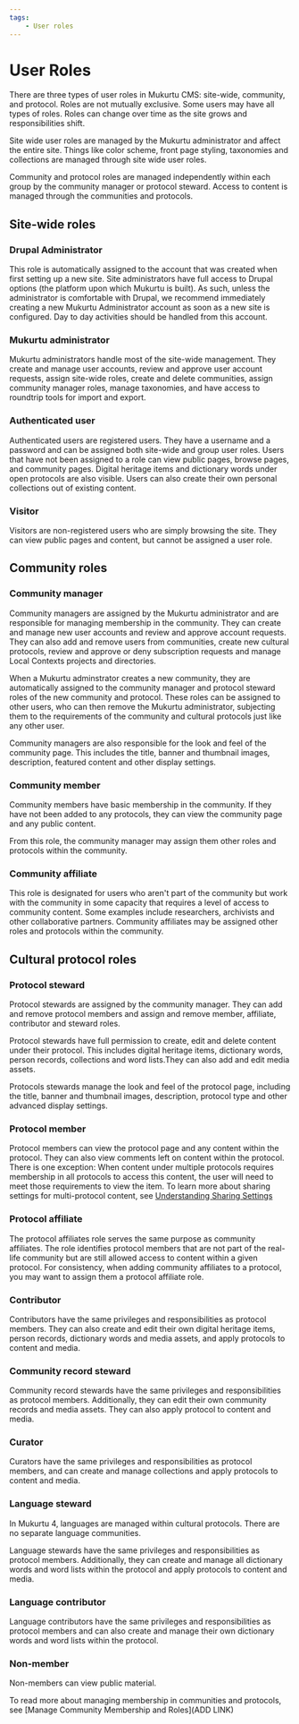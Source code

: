 ```yaml
---
tags:
    - User roles
---
```


# User Roles

There are three types of user roles in Mukurtu CMS: site-wide, community, and protocol. Roles are not mutually exclusive. Some users may have all types of roles. Roles can change over time as the site grows and responsibilities shift.

Site wide user roles are managed by the Mukurtu administrator and affect the entire site. Things like color scheme, front page styling, taxonomies and collections are managed through site wide user roles. 

Community and protocol roles are managed independently within each group by the community manager or protocol steward. Access to content is managed through the communities and protocols.

## Site-wide roles

### Drupal Administrator
This role is automatically assigned to the account that was created when first setting up a new site. Site administrators have full access to Drupal options (the platform upon which Mukurtu is built). As such, unless the administrator is comfortable with Drupal, we recommend immediately creating a new Mukurtu Administrator account as soon as a new site is configured. Day to day activities should be handled from this account.

### Mukurtu administrator
Mukurtu administrators handle most of the site-wide management. They create and manage user accounts, review and approve user account requests, assign site-wide roles, create and delete communities, assign community manager roles, manage taxonomies, and have access to roundtrip tools for import and export. 

### Authenticated user
Authenticated users are registered users. They have a username and a password and can be assigned both site-wide and group user roles. Users that have not been assigned to a role can view public pages, browse pages, and community pages. Digital heritage items and dictionary words under open protocols are also visible. Users can also create their own personal collections out of existing content.

### Visitor
Visitors are non-registered users who are simply browsing the site. They can view public pages and content, but cannot be assigned a user role.


## Community roles

### Community manager
Community managers are assigned by the Mukurtu administrator and are responsible for managing membership in the community. They can create and manage new user accounts and review and approve account requests. They can also add and remove users from communities, create new cultural protocols, review and approve or deny subscription requests and manage Local Contexts projects and directories.

When a Mukurtu adminstrator creates a new community, they are automatically assigned to the community manager and protocol steward roles of the new community and protocol. These roles can be assigned to other users, who can then remove the Mukurtu administrator, subjecting them to the requirements of the community and cultural protocols just like any other user.

Community managers are also responsible for the look and feel of the community page. This includes the title, banner and thumbnail images, description, featured content and other display settings.

### Community member
Community members have basic membership in the community.  If they have not been added to any protocols, they can view the community page and any public content.

From this role, the community manager may assign them other roles and protocols within the community.

### Community affiliate
This role is designated for users who aren't part of the community but work with the community in some capacity that requires a level of access to community content. Some examples include researchers, archivists and other collaborative partners. Community affiliates may be assigned other roles and protocols within the community.

## Cultural protocol roles

### Protocol steward
Protocol stewards are assigned by the community manager. They can add and remove protocol members and assign and remove member, affiliate, contributor and steward roles.

Protocol stewards have full permission to create, edit and delete content under their protocol. This includes digital heritage items, dictionary words, person records, collections and word lists.They can also add and edit media assets.
	
Protocols stewards manage the look and feel of the protocol page, including the title, banner and thumbnail images, description, protocol type and other advanced display settings. 

### Protocol member
Protocol members can view the protocol page and any content within the protocol. They can also view comments left on content within the protocol. There is one exception: When content under multiple protocols requires membership in all protocols to access this content, the user will need to meet those requirements to view the item. To learn more about sharing settings for multi-protocol content, see [Understanding Sharing Settings](../3Cs/UnderstandingSharingSettings.md)

### Protocol affiliate
The protocol affiliates role serves the same purpose as  community affiliates. The role identifies protocol members that are not part of the real-life community but are still allowed access to content within a given protocol. For consistency, when adding community affiliates to a protocol, you may want to assign them a protocol affiliate role.

### Contributor
Contributors have the same privileges and responsibilities as protocol members. They can also create and edit their own digital heritage items, person records, dictionary words and media assets, and apply protocols to content and media.

### Community record steward
Community record stewards have the same privileges and responsibilities as protocol members. Additionally, they can edit their own community records and media assets. They can also apply protocol to content and media.

### Curator
Curators have the same privileges and responsibilities as protocol members, and can create and manage collections and apply protocols to content and media.

### Language steward
In Mukurtu 4, languages are managed within cultural protocols. There are no separate language communities. 

Language stewards have the same privileges and responsibilities as protocol members. Additionally, they can create and manage all dictionary words and word lists within the protocol and apply protocols to content and media.

### Language contributor
Language contributors have the same privileges and responsibilities as protocol members and can also create and manage their own dictionary words and word lists within the protocol.

### Non-member
Non-members can view public material.

To read more about managing membership in communities and protocols, see [Manage Community Membership and Roles](ADD LINK)
